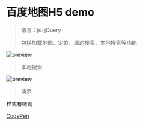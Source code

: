# 百度地图H5 demo
> 语言：js+jQuery
>
> 包括加载地图、定位、周边搜索、本地搜索等功能

![preview](documentation/1.png)

> 本地搜索

![preview](documentation/2.png)

> 演示

样式有微调

[CodePen](https://codepen.io/zymbth/pen/poPoLgq)
